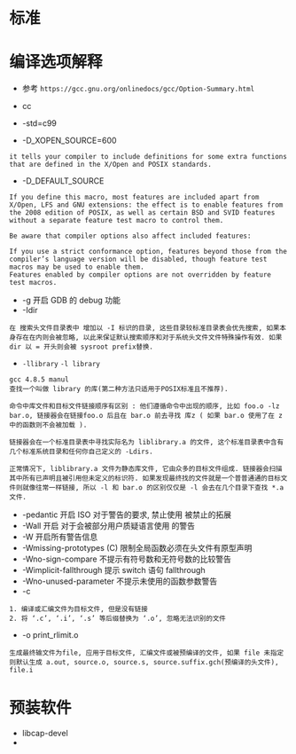 # 标准






# 编译选项解释

- 参考 `https://gcc.gnu.org/onlinedocs/gcc/Option-Summary.html`

- cc 
- -std=c99 
- -D_XOPEN_SOURCE=600 
```text
it tells your compiler to include definitions for some extra functions that are defined in the X/Open and POSIX standards.
```
- -D_DEFAULT_SOURCE 
```text
If you define this macro, most features are included apart from X/Open, LFS and GNU extensions: the effect is to enable features from the 2008 edition of POSIX, as well as certain BSD and SVID features without a separate feature test macro to control them.

Be aware that compiler options also affect included features:

If you use a strict conformance option, features beyond those from the compiler’s language version will be disabled, though feature test macros may be used to enable them.
Features enabled by compiler options are not overridden by feature test macros. 
```
- -g 开启 GDB 的 debug 功能
- -Idir
```text
在 搜索头文件目录表中 增加以 -I 标识的目录, 这些目录较标准目录表会优先搜索, 如果本身存在在内则会被忽略, 以此来保证默认搜索顺序和对于系统头文件文件特殊操作有效. 如果dir 以 = 开头则会被 sysroot prefix替换.
```
- `-llibrary`
  `-l library `
```text
gcc 4.8.5 manul
查找一个叫做 library 的库(第二种方法只适用于POSIX标准且不推荐).

命令中库文件和目标文件链接顺序有区别 : 他们遵循命令中出现的顺序, 比如 foo.o -lz bar.o, 链接器会在链接foo.o 后且在 bar.o 前去寻找 库z ( 如果 bar.o 使用了在 z 中的函数则不会被加载 ).

链接器会在一个标准目录表中寻找实际名为 liblibrary.a 的文件, 这个标准目录表中含有几个标准系统目录和任何你自己定义的 -Ldirs.

正常情况下, liblibrary.a 文件为静态库文件, 它由众多的目标文件组成. 链接器会扫描其中所有已声明且被引用但未定义的标识符. 如果发现最终找的文件就是一个普普通通的目标文件则就像往常一样链接, 所以 -l 和 bar.o 的区别仅仅是 -l 会去在几个目录下查找 *.a 文件.
```

- -pedantic 开启 ISO 对于警告的要求, 禁止使用 被禁止的拓展
- -Wall 开启 对于会被部分用户质疑语言使用 的警告
- -W 开启所有警告信息
- -Wmissing-prototypes (C) 限制全局函数必须在头文件有原型声明
- -Wno-sign-compare 不提示有符号数和无符号数的比较警告
- -Wimplicit-fallthrough 提示 switch 语句 fallthrough
- -Wno-unused-parameter 不提示未使用的函数参数警告
- -c 
```text
1. 编译或汇编文件为目标文件, 但是没有链接
2. 将 ‘.c’, ‘.i’, ‘.s’ 等后缀替换为 ‘.o’, 忽略无法识别的文件
```
- -o print_rlimit.o 
```text
生成最终输文件为file, 应用于目标文件, 汇编文件或被预编译的文件, 如果 file 未指定则默认生成 a.out, source.o, source.s, source.suffix.gch(预编译的头文件), file.i
```

# 预装软件
- libcap-devel
- 